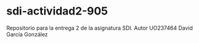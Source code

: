 # sdi-actividad2-905
Repositorio para la entrega 2 de la asignatura SDI. Autor UO237464 David García González
